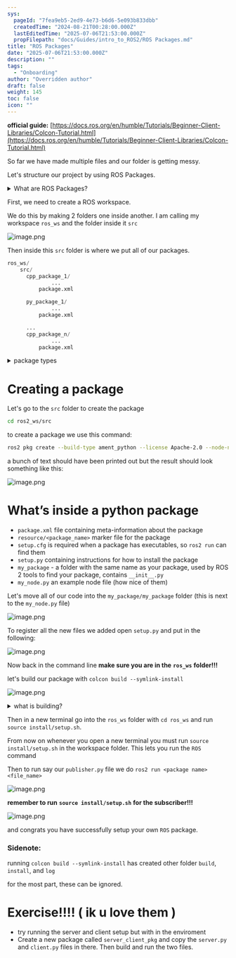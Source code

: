 ```yaml
---
sys:
  pageId: "7fea9eb5-2ed9-4e73-b6d6-5e093b833dbb"
  createdTime: "2024-08-21T00:28:00.000Z"
  lastEditedTime: "2025-07-06T21:53:00.000Z"
  propFilepath: "docs/Guides/intro_to_ROS2/ROS Packages.md"
title: "ROS Packages"
date: "2025-07-06T21:53:00.000Z"
description: ""
tags:
  - "Onboarding"
author: "Overridden author"
draft: false
weight: 145
toc: false
icon: ""
---
```


**official guide:** [https://docs.ros.org/en/humble/Tutorials/Beginner-Client-Libraries/Colcon-Tutorial.html](https://docs.ros.org/en/humble/Tutorials/Beginner-Client-Libraries/Colcon-Tutorial.html)

So far we have made multiple files and our folder is getting messy.

Let's structure our project by using ROS Packages.

<details>
      <summary>What are ROS Packages?</summary>
      ROS Packages are, as the name implies, packages of code that are highly sharable between ROS developers.
  </details>

First, we need to create a ROS workspace.

We do this by making 2 folders one inside another. I am calling my workspace `ros_ws` and the folder inside it `src`

![image.png](https://prod-files-secure.s3.us-west-2.amazonaws.com/d518164a-d88e-44d1-a4ee-3adb3bd8bce0/70706947-fd18-4537-a67b-e12946812d31/image.png?X-Amz-Algorithm=AWS4-HMAC-SHA256&X-Amz-Content-Sha256=UNSIGNED-PAYLOAD&X-Amz-Credential=ASIAZI2LB466SMUYFCIH%2F20250727%2Fus-west-2%2Fs3%2Faws4_request&X-Amz-Date=20250727T090928Z&X-Amz-Expires=3600&X-Amz-Security-Token=IQoJb3JpZ2luX2VjEEQaCXVzLXdlc3QtMiJHMEUCIQC3gOTI6r61Ew6O6NI2GDx%2BSORoeC%2FksBWxeMAk%2FI7DZgIgMHnVdAGC3PkSG8DophC8KQxtqSsaeJfdI4JEoWkd3XAq%2FwMIbRAAGgw2Mzc0MjMxODM4MDUiDB5GExWo87RevkQPmyrcA%2BDdhVEMeVxxZSGc6XVzZJpVVV9tlp9S%2BMuY8Hrk%2BtGMBPhb828yLmzmH50yPeA%2FMbomH9A%2B%2FbnIUWLV1ozPuBVczJmfEEXWeoOxEmVIcDL9UNbS81aykXp2ZMZd0%2Fa8plztXYsnPte4X1DndeBg4mvgqbM2wqymZ6IgcaUVIOIGtJnjlBK2zUcZtRC7VfgQMijzMIZhnzWSUIoJESWCWy7VrpaisNjqXe4C4anEmnwZOW5VxHvBLJdk9QRV8KdZdl5L%2Bf%2BJ4fPaHvjWmgOFwczv09OinenMUBwUA465%2Ft30Z1mJ%2FTVkZ70693yXrdSn1bP2eZtoK%2ByKJzUlMyiYUQ3i2Wa9Rxcuf54h4ScDdd1ZvDjMB08KQBOQJAmXS7Xv3jo9DVOgL8NlM4fmL52Oz0LglVM%2FmHpFS5SZl247AefYc3AX1cbqWnTM1s6ub1AXPvHXSB9f7erAFpaoibkkAK4%2BQRZ0TN2j1jVvD7%2BWEK54spykG2Mn%2B1P%2BzDO5wFA6TrqDgg%2BWSkhn28iez6wt51DjRgD5ZBczJjnm7kWLzXSRcqsg3tS5JGnRmZp73fLx8MlWDvQbpGxAjxcQhtO6oPvV80wdeckiGEVZuUVNNs7eiSWGKJ5QJuaGxukZMO66lsQGOqUBnOz0xX01O9WaVXXpvVoHNDG2rPJUWp3Gusf%2FuhG89t2Kc%2F4S5YpdSIa2%2BmMV2KSmvEkD1FDWuaaHc%2FFVYDmzbw8vUZlPe3dHFXwBfT05%2FIL4YgNmfWla07Rm%2BVONbfsz14oZa4kLWLFdZY6EwiReS5xPdZEGigzR8MSVAJF7iAKqyMg5yZ8xmbV7aFAm2yqxueo2zHxVr8VuuL3P88yxY6uZhEPN&X-Amz-Signature=c693534fb0f39cda87c1f5becef811bd9464344391e8a7e57025ab7a345ab8af&X-Amz-SignedHeaders=host&x-amz-checksum-mode=ENABLED&x-id=GetObject)

Then inside this `src` folder is where we put all of our packages.

```python
ros_ws/
    src/
      cpp_package_1/
		      ...
          package.xml

      py_package_1/
		      ...
          package.xml

      ...
      cpp_package_n/
		      ...
          package.xml

```

<details>

<summary>package types</summary>

packages can be either `C++` or python.

the intern file structure is different for each but for this guide we will stick to creating python packages

</details>

# Creating a package

Let's go to the `src` folder to create the package

```bash
cd ros2_ws/src
```

to create a package we use this command:

```bash
ros2 pkg create --build-type ament_python --license Apache-2.0 --node-name my_node my_package
```

a bunch of text should have been printed out but the result should look something like this:

![image.png](https://prod-files-secure.s3.us-west-2.amazonaws.com/d518164a-d88e-44d1-a4ee-3adb3bd8bce0/e6cf1e3f-8512-4a3e-b131-079f800bf3e8/image.png?X-Amz-Algorithm=AWS4-HMAC-SHA256&X-Amz-Content-Sha256=UNSIGNED-PAYLOAD&X-Amz-Credential=ASIAZI2LB466SMUYFCIH%2F20250727%2Fus-west-2%2Fs3%2Faws4_request&X-Amz-Date=20250727T090928Z&X-Amz-Expires=3600&X-Amz-Security-Token=IQoJb3JpZ2luX2VjEEQaCXVzLXdlc3QtMiJHMEUCIQC3gOTI6r61Ew6O6NI2GDx%2BSORoeC%2FksBWxeMAk%2FI7DZgIgMHnVdAGC3PkSG8DophC8KQxtqSsaeJfdI4JEoWkd3XAq%2FwMIbRAAGgw2Mzc0MjMxODM4MDUiDB5GExWo87RevkQPmyrcA%2BDdhVEMeVxxZSGc6XVzZJpVVV9tlp9S%2BMuY8Hrk%2BtGMBPhb828yLmzmH50yPeA%2FMbomH9A%2B%2FbnIUWLV1ozPuBVczJmfEEXWeoOxEmVIcDL9UNbS81aykXp2ZMZd0%2Fa8plztXYsnPte4X1DndeBg4mvgqbM2wqymZ6IgcaUVIOIGtJnjlBK2zUcZtRC7VfgQMijzMIZhnzWSUIoJESWCWy7VrpaisNjqXe4C4anEmnwZOW5VxHvBLJdk9QRV8KdZdl5L%2Bf%2BJ4fPaHvjWmgOFwczv09OinenMUBwUA465%2Ft30Z1mJ%2FTVkZ70693yXrdSn1bP2eZtoK%2ByKJzUlMyiYUQ3i2Wa9Rxcuf54h4ScDdd1ZvDjMB08KQBOQJAmXS7Xv3jo9DVOgL8NlM4fmL52Oz0LglVM%2FmHpFS5SZl247AefYc3AX1cbqWnTM1s6ub1AXPvHXSB9f7erAFpaoibkkAK4%2BQRZ0TN2j1jVvD7%2BWEK54spykG2Mn%2B1P%2BzDO5wFA6TrqDgg%2BWSkhn28iez6wt51DjRgD5ZBczJjnm7kWLzXSRcqsg3tS5JGnRmZp73fLx8MlWDvQbpGxAjxcQhtO6oPvV80wdeckiGEVZuUVNNs7eiSWGKJ5QJuaGxukZMO66lsQGOqUBnOz0xX01O9WaVXXpvVoHNDG2rPJUWp3Gusf%2FuhG89t2Kc%2F4S5YpdSIa2%2BmMV2KSmvEkD1FDWuaaHc%2FFVYDmzbw8vUZlPe3dHFXwBfT05%2FIL4YgNmfWla07Rm%2BVONbfsz14oZa4kLWLFdZY6EwiReS5xPdZEGigzR8MSVAJF7iAKqyMg5yZ8xmbV7aFAm2yqxueo2zHxVr8VuuL3P88yxY6uZhEPN&X-Amz-Signature=658a98871b446a15d9984b80290f3dc732f91d768c1aa8cd1878588d53331a6a&X-Amz-SignedHeaders=host&x-amz-checksum-mode=ENABLED&x-id=GetObject)

# What’s inside a python package

- `package.xml` file containing meta-information about the package
- `resource/<package_name>` marker file for the package
- `setup.cfg` is required when a package has executables, so `ros2 run` can find them
- `setup.py` containing instructions for how to install the package
- `my_package` - a folder with the same name as your package, used by ROS 2 tools to find your package, contains `__init__.py`
- `my_node.py` an example node file (how nice of them)

Let's move all of our code into the `my_package/my_package` folder (this is next to the `my_node.py` file)

![image.png](https://prod-files-secure.s3.us-west-2.amazonaws.com/d518164a-d88e-44d1-a4ee-3adb3bd8bce0/9ce58f11-0da9-4d3e-b86d-506a9685d378/image.png?X-Amz-Algorithm=AWS4-HMAC-SHA256&X-Amz-Content-Sha256=UNSIGNED-PAYLOAD&X-Amz-Credential=ASIAZI2LB466SMUYFCIH%2F20250727%2Fus-west-2%2Fs3%2Faws4_request&X-Amz-Date=20250727T090928Z&X-Amz-Expires=3600&X-Amz-Security-Token=IQoJb3JpZ2luX2VjEEQaCXVzLXdlc3QtMiJHMEUCIQC3gOTI6r61Ew6O6NI2GDx%2BSORoeC%2FksBWxeMAk%2FI7DZgIgMHnVdAGC3PkSG8DophC8KQxtqSsaeJfdI4JEoWkd3XAq%2FwMIbRAAGgw2Mzc0MjMxODM4MDUiDB5GExWo87RevkQPmyrcA%2BDdhVEMeVxxZSGc6XVzZJpVVV9tlp9S%2BMuY8Hrk%2BtGMBPhb828yLmzmH50yPeA%2FMbomH9A%2B%2FbnIUWLV1ozPuBVczJmfEEXWeoOxEmVIcDL9UNbS81aykXp2ZMZd0%2Fa8plztXYsnPte4X1DndeBg4mvgqbM2wqymZ6IgcaUVIOIGtJnjlBK2zUcZtRC7VfgQMijzMIZhnzWSUIoJESWCWy7VrpaisNjqXe4C4anEmnwZOW5VxHvBLJdk9QRV8KdZdl5L%2Bf%2BJ4fPaHvjWmgOFwczv09OinenMUBwUA465%2Ft30Z1mJ%2FTVkZ70693yXrdSn1bP2eZtoK%2ByKJzUlMyiYUQ3i2Wa9Rxcuf54h4ScDdd1ZvDjMB08KQBOQJAmXS7Xv3jo9DVOgL8NlM4fmL52Oz0LglVM%2FmHpFS5SZl247AefYc3AX1cbqWnTM1s6ub1AXPvHXSB9f7erAFpaoibkkAK4%2BQRZ0TN2j1jVvD7%2BWEK54spykG2Mn%2B1P%2BzDO5wFA6TrqDgg%2BWSkhn28iez6wt51DjRgD5ZBczJjnm7kWLzXSRcqsg3tS5JGnRmZp73fLx8MlWDvQbpGxAjxcQhtO6oPvV80wdeckiGEVZuUVNNs7eiSWGKJ5QJuaGxukZMO66lsQGOqUBnOz0xX01O9WaVXXpvVoHNDG2rPJUWp3Gusf%2FuhG89t2Kc%2F4S5YpdSIa2%2BmMV2KSmvEkD1FDWuaaHc%2FFVYDmzbw8vUZlPe3dHFXwBfT05%2FIL4YgNmfWla07Rm%2BVONbfsz14oZa4kLWLFdZY6EwiReS5xPdZEGigzR8MSVAJF7iAKqyMg5yZ8xmbV7aFAm2yqxueo2zHxVr8VuuL3P88yxY6uZhEPN&X-Amz-Signature=fd4f4f76fa5c870a7b76e457a2ca9b49d693838f44d66aa9b857fbafd11d4dd3&X-Amz-SignedHeaders=host&x-amz-checksum-mode=ENABLED&x-id=GetObject)

To register all the new files we added open `setup.py` and put in the following:

![image.png](https://prod-files-secure.s3.us-west-2.amazonaws.com/d518164a-d88e-44d1-a4ee-3adb3bd8bce0/1cd7c262-4cae-4496-9d75-c178537d24a2/image.png?X-Amz-Algorithm=AWS4-HMAC-SHA256&X-Amz-Content-Sha256=UNSIGNED-PAYLOAD&X-Amz-Credential=ASIAZI2LB466SMUYFCIH%2F20250727%2Fus-west-2%2Fs3%2Faws4_request&X-Amz-Date=20250727T090928Z&X-Amz-Expires=3600&X-Amz-Security-Token=IQoJb3JpZ2luX2VjEEQaCXVzLXdlc3QtMiJHMEUCIQC3gOTI6r61Ew6O6NI2GDx%2BSORoeC%2FksBWxeMAk%2FI7DZgIgMHnVdAGC3PkSG8DophC8KQxtqSsaeJfdI4JEoWkd3XAq%2FwMIbRAAGgw2Mzc0MjMxODM4MDUiDB5GExWo87RevkQPmyrcA%2BDdhVEMeVxxZSGc6XVzZJpVVV9tlp9S%2BMuY8Hrk%2BtGMBPhb828yLmzmH50yPeA%2FMbomH9A%2B%2FbnIUWLV1ozPuBVczJmfEEXWeoOxEmVIcDL9UNbS81aykXp2ZMZd0%2Fa8plztXYsnPte4X1DndeBg4mvgqbM2wqymZ6IgcaUVIOIGtJnjlBK2zUcZtRC7VfgQMijzMIZhnzWSUIoJESWCWy7VrpaisNjqXe4C4anEmnwZOW5VxHvBLJdk9QRV8KdZdl5L%2Bf%2BJ4fPaHvjWmgOFwczv09OinenMUBwUA465%2Ft30Z1mJ%2FTVkZ70693yXrdSn1bP2eZtoK%2ByKJzUlMyiYUQ3i2Wa9Rxcuf54h4ScDdd1ZvDjMB08KQBOQJAmXS7Xv3jo9DVOgL8NlM4fmL52Oz0LglVM%2FmHpFS5SZl247AefYc3AX1cbqWnTM1s6ub1AXPvHXSB9f7erAFpaoibkkAK4%2BQRZ0TN2j1jVvD7%2BWEK54spykG2Mn%2B1P%2BzDO5wFA6TrqDgg%2BWSkhn28iez6wt51DjRgD5ZBczJjnm7kWLzXSRcqsg3tS5JGnRmZp73fLx8MlWDvQbpGxAjxcQhtO6oPvV80wdeckiGEVZuUVNNs7eiSWGKJ5QJuaGxukZMO66lsQGOqUBnOz0xX01O9WaVXXpvVoHNDG2rPJUWp3Gusf%2FuhG89t2Kc%2F4S5YpdSIa2%2BmMV2KSmvEkD1FDWuaaHc%2FFVYDmzbw8vUZlPe3dHFXwBfT05%2FIL4YgNmfWla07Rm%2BVONbfsz14oZa4kLWLFdZY6EwiReS5xPdZEGigzR8MSVAJF7iAKqyMg5yZ8xmbV7aFAm2yqxueo2zHxVr8VuuL3P88yxY6uZhEPN&X-Amz-Signature=9666907faa8f79de1ac29b894007fff3a980ddf7271ecba2fa078b29b4d78a90&X-Amz-SignedHeaders=host&x-amz-checksum-mode=ENABLED&x-id=GetObject)

Now back in the command line **make sure you are in the** **`ros_ws`** **folder!!!**

let's build our package with `colcon build --symlink-install`

![image.png](https://prod-files-secure.s3.us-west-2.amazonaws.com/d518164a-d88e-44d1-a4ee-3adb3bd8bce0/2f2a0d27-b173-48fd-b189-5f5c0ce65619/image.png?X-Amz-Algorithm=AWS4-HMAC-SHA256&X-Amz-Content-Sha256=UNSIGNED-PAYLOAD&X-Amz-Credential=ASIAZI2LB466SMUYFCIH%2F20250727%2Fus-west-2%2Fs3%2Faws4_request&X-Amz-Date=20250727T090928Z&X-Amz-Expires=3600&X-Amz-Security-Token=IQoJb3JpZ2luX2VjEEQaCXVzLXdlc3QtMiJHMEUCIQC3gOTI6r61Ew6O6NI2GDx%2BSORoeC%2FksBWxeMAk%2FI7DZgIgMHnVdAGC3PkSG8DophC8KQxtqSsaeJfdI4JEoWkd3XAq%2FwMIbRAAGgw2Mzc0MjMxODM4MDUiDB5GExWo87RevkQPmyrcA%2BDdhVEMeVxxZSGc6XVzZJpVVV9tlp9S%2BMuY8Hrk%2BtGMBPhb828yLmzmH50yPeA%2FMbomH9A%2B%2FbnIUWLV1ozPuBVczJmfEEXWeoOxEmVIcDL9UNbS81aykXp2ZMZd0%2Fa8plztXYsnPte4X1DndeBg4mvgqbM2wqymZ6IgcaUVIOIGtJnjlBK2zUcZtRC7VfgQMijzMIZhnzWSUIoJESWCWy7VrpaisNjqXe4C4anEmnwZOW5VxHvBLJdk9QRV8KdZdl5L%2Bf%2BJ4fPaHvjWmgOFwczv09OinenMUBwUA465%2Ft30Z1mJ%2FTVkZ70693yXrdSn1bP2eZtoK%2ByKJzUlMyiYUQ3i2Wa9Rxcuf54h4ScDdd1ZvDjMB08KQBOQJAmXS7Xv3jo9DVOgL8NlM4fmL52Oz0LglVM%2FmHpFS5SZl247AefYc3AX1cbqWnTM1s6ub1AXPvHXSB9f7erAFpaoibkkAK4%2BQRZ0TN2j1jVvD7%2BWEK54spykG2Mn%2B1P%2BzDO5wFA6TrqDgg%2BWSkhn28iez6wt51DjRgD5ZBczJjnm7kWLzXSRcqsg3tS5JGnRmZp73fLx8MlWDvQbpGxAjxcQhtO6oPvV80wdeckiGEVZuUVNNs7eiSWGKJ5QJuaGxukZMO66lsQGOqUBnOz0xX01O9WaVXXpvVoHNDG2rPJUWp3Gusf%2FuhG89t2Kc%2F4S5YpdSIa2%2BmMV2KSmvEkD1FDWuaaHc%2FFVYDmzbw8vUZlPe3dHFXwBfT05%2FIL4YgNmfWla07Rm%2BVONbfsz14oZa4kLWLFdZY6EwiReS5xPdZEGigzR8MSVAJF7iAKqyMg5yZ8xmbV7aFAm2yqxueo2zHxVr8VuuL3P88yxY6uZhEPN&X-Amz-Signature=eedf52bd232d25d40ed0107f33337a4d505beb261464ce453a198b991e748dc1&X-Amz-SignedHeaders=host&x-amz-checksum-mode=ENABLED&x-id=GetObject)

<details>

<summary>what is building?</summary>

if you are a CS major at Rose-Hulman you will learn the answer to this in CSSE132

but TLDR; is it combines all the code files into one program that can be run easily 

</details>

Then in a new terminal go into the `ros_ws` folder with `cd ros_ws` and run `source install/setup.sh`. 

From now on whenever you open a new terminal you must run `source install/setup.sh` in the workspace folder. This lets you run the `ROS` command

Then to run say our `publisher.py` file we do `ros2 run <package name> <file_name>`

![image.png](https://prod-files-secure.s3.us-west-2.amazonaws.com/d518164a-d88e-44d1-a4ee-3adb3bd8bce0/4f4b1219-3a44-4632-aa0a-ce3471699f59/image.png?X-Amz-Algorithm=AWS4-HMAC-SHA256&X-Amz-Content-Sha256=UNSIGNED-PAYLOAD&X-Amz-Credential=ASIAZI2LB466SMUYFCIH%2F20250727%2Fus-west-2%2Fs3%2Faws4_request&X-Amz-Date=20250727T090928Z&X-Amz-Expires=3600&X-Amz-Security-Token=IQoJb3JpZ2luX2VjEEQaCXVzLXdlc3QtMiJHMEUCIQC3gOTI6r61Ew6O6NI2GDx%2BSORoeC%2FksBWxeMAk%2FI7DZgIgMHnVdAGC3PkSG8DophC8KQxtqSsaeJfdI4JEoWkd3XAq%2FwMIbRAAGgw2Mzc0MjMxODM4MDUiDB5GExWo87RevkQPmyrcA%2BDdhVEMeVxxZSGc6XVzZJpVVV9tlp9S%2BMuY8Hrk%2BtGMBPhb828yLmzmH50yPeA%2FMbomH9A%2B%2FbnIUWLV1ozPuBVczJmfEEXWeoOxEmVIcDL9UNbS81aykXp2ZMZd0%2Fa8plztXYsnPte4X1DndeBg4mvgqbM2wqymZ6IgcaUVIOIGtJnjlBK2zUcZtRC7VfgQMijzMIZhnzWSUIoJESWCWy7VrpaisNjqXe4C4anEmnwZOW5VxHvBLJdk9QRV8KdZdl5L%2Bf%2BJ4fPaHvjWmgOFwczv09OinenMUBwUA465%2Ft30Z1mJ%2FTVkZ70693yXrdSn1bP2eZtoK%2ByKJzUlMyiYUQ3i2Wa9Rxcuf54h4ScDdd1ZvDjMB08KQBOQJAmXS7Xv3jo9DVOgL8NlM4fmL52Oz0LglVM%2FmHpFS5SZl247AefYc3AX1cbqWnTM1s6ub1AXPvHXSB9f7erAFpaoibkkAK4%2BQRZ0TN2j1jVvD7%2BWEK54spykG2Mn%2B1P%2BzDO5wFA6TrqDgg%2BWSkhn28iez6wt51DjRgD5ZBczJjnm7kWLzXSRcqsg3tS5JGnRmZp73fLx8MlWDvQbpGxAjxcQhtO6oPvV80wdeckiGEVZuUVNNs7eiSWGKJ5QJuaGxukZMO66lsQGOqUBnOz0xX01O9WaVXXpvVoHNDG2rPJUWp3Gusf%2FuhG89t2Kc%2F4S5YpdSIa2%2BmMV2KSmvEkD1FDWuaaHc%2FFVYDmzbw8vUZlPe3dHFXwBfT05%2FIL4YgNmfWla07Rm%2BVONbfsz14oZa4kLWLFdZY6EwiReS5xPdZEGigzR8MSVAJF7iAKqyMg5yZ8xmbV7aFAm2yqxueo2zHxVr8VuuL3P88yxY6uZhEPN&X-Amz-Signature=a931a0b1496b5c3530019291404360430b477c162863bdc2a7635c941bf8d7b2&X-Amz-SignedHeaders=host&x-amz-checksum-mode=ENABLED&x-id=GetObject)

**remember to run** **`source install/setup.sh`** **for the subscriber!!!**

![image.png](https://prod-files-secure.s3.us-west-2.amazonaws.com/d518164a-d88e-44d1-a4ee-3adb3bd8bce0/02121119-dad4-49ec-8356-c956108b4243/image.png?X-Amz-Algorithm=AWS4-HMAC-SHA256&X-Amz-Content-Sha256=UNSIGNED-PAYLOAD&X-Amz-Credential=ASIAZI2LB466SMUYFCIH%2F20250727%2Fus-west-2%2Fs3%2Faws4_request&X-Amz-Date=20250727T090928Z&X-Amz-Expires=3600&X-Amz-Security-Token=IQoJb3JpZ2luX2VjEEQaCXVzLXdlc3QtMiJHMEUCIQC3gOTI6r61Ew6O6NI2GDx%2BSORoeC%2FksBWxeMAk%2FI7DZgIgMHnVdAGC3PkSG8DophC8KQxtqSsaeJfdI4JEoWkd3XAq%2FwMIbRAAGgw2Mzc0MjMxODM4MDUiDB5GExWo87RevkQPmyrcA%2BDdhVEMeVxxZSGc6XVzZJpVVV9tlp9S%2BMuY8Hrk%2BtGMBPhb828yLmzmH50yPeA%2FMbomH9A%2B%2FbnIUWLV1ozPuBVczJmfEEXWeoOxEmVIcDL9UNbS81aykXp2ZMZd0%2Fa8plztXYsnPte4X1DndeBg4mvgqbM2wqymZ6IgcaUVIOIGtJnjlBK2zUcZtRC7VfgQMijzMIZhnzWSUIoJESWCWy7VrpaisNjqXe4C4anEmnwZOW5VxHvBLJdk9QRV8KdZdl5L%2Bf%2BJ4fPaHvjWmgOFwczv09OinenMUBwUA465%2Ft30Z1mJ%2FTVkZ70693yXrdSn1bP2eZtoK%2ByKJzUlMyiYUQ3i2Wa9Rxcuf54h4ScDdd1ZvDjMB08KQBOQJAmXS7Xv3jo9DVOgL8NlM4fmL52Oz0LglVM%2FmHpFS5SZl247AefYc3AX1cbqWnTM1s6ub1AXPvHXSB9f7erAFpaoibkkAK4%2BQRZ0TN2j1jVvD7%2BWEK54spykG2Mn%2B1P%2BzDO5wFA6TrqDgg%2BWSkhn28iez6wt51DjRgD5ZBczJjnm7kWLzXSRcqsg3tS5JGnRmZp73fLx8MlWDvQbpGxAjxcQhtO6oPvV80wdeckiGEVZuUVNNs7eiSWGKJ5QJuaGxukZMO66lsQGOqUBnOz0xX01O9WaVXXpvVoHNDG2rPJUWp3Gusf%2FuhG89t2Kc%2F4S5YpdSIa2%2BmMV2KSmvEkD1FDWuaaHc%2FFVYDmzbw8vUZlPe3dHFXwBfT05%2FIL4YgNmfWla07Rm%2BVONbfsz14oZa4kLWLFdZY6EwiReS5xPdZEGigzR8MSVAJF7iAKqyMg5yZ8xmbV7aFAm2yqxueo2zHxVr8VuuL3P88yxY6uZhEPN&X-Amz-Signature=3b7f41874117cb0cd1e4eda3ca25cd6ae6247f99848fa2dabe0300141f7a2772&X-Amz-SignedHeaders=host&x-amz-checksum-mode=ENABLED&x-id=GetObject)

and congrats you have successfully setup your own `ROS` package.

### Sidenote:

running `colcon build --symlink-install` has created other folder `build`, `install`, and `log`

for the most part, these can be ignored.

# Exercise!!!! ( ik u love them )

- try running the server and client setup but with in the enviroment
- Create a new package called `server_client_pkg` and copy the `server.py` and `client.py` files in there. Then build and run the two files.
